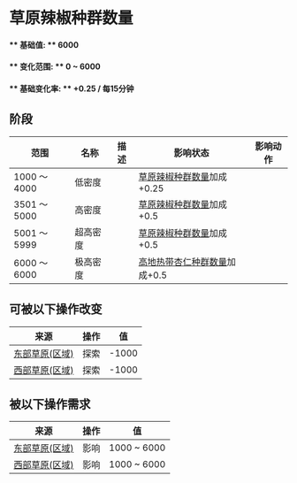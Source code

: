 # 草原辣椒种群数量  
#### ** 基础值: ** 6000   
#### ** 变化范围: ** 0 ~ 6000  
#### ** 基础变化率: ** +0.25 / 每15分钟  
## 阶段  
范围  |  名称  |  描述  |  影响状态  |  影响动作  
----  |  ----  |  ----  |  ----  |  ----  
1000 ～ 4000  |  低密度  |    |  [草原辣椒种群数量](Chilies_GrasslandPop.md)加成+0.25  |    
3501 ～ 5000  |  高密度  |    |  [草原辣椒种群数量](Chilies_GrasslandPop.md)加成+0.5  |    
5001 ～ 5999  |  超高密度  |    |  [草原辣椒种群数量](Chilies_GrasslandPop.md)加成+0.5  |    
6000 ～ 6000  |  极高密度  |    |  [高地热带杏仁种群数量](Almond_HighlandsPop.md)加成+0.5  |    
## 可被以下操作改变  
来源  |  操作  |  值  
----  |  ----  |  ----  
[东部草原(区域)](GrasslandsE.md)  |  探索  |  -1000  
[西部草原(区域)](GrasslandsW.md)  |  探索  |  -1000  
## 被以下操作需求  
来源  |  操作  |  值  
----  |  ----  |  ----  
[东部草原(区域)](GrasslandsE.md)  |  影响  |  1000 ~ 6000  
[西部草原(区域)](GrasslandsW.md)  |  影响  |  1000 ~ 6000  

